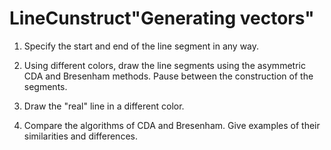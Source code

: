 # LineCunstruct"Generating vectors"

1. Specify the start and end of the line segment in any way.

2. Using different colors, draw the line segments using the asymmetric CDA and Bresenham methods. Pause between the construction of the segments.

3. Draw the "real" line in a different color.

4. Compare the algorithms of CDA and Bresenham. Give examples of their similarities and differences.
